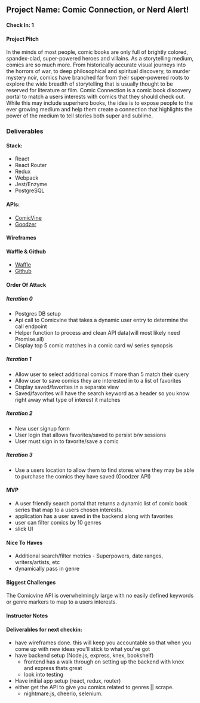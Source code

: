 ## Project Name:  Comic Connection, or Nerd Alert!

#### Check In: 1  

#### Project Pitch  

In the minds of most people, comic books are only full of brightly colored, spandex-clad, super-powered heroes and villains.  As a storytelling medium, comics are so much more.  From historically accurate visual journeys into the horrors of war, to deep philosophical and spiritual discovery, to murder mystery noir, comics have branched far from their super-powered roots to explore the wide breadth of storytelling that is usually thought to be reserved for literature or film.  Comic Connection is a comic book discovery portal to match a users interests with comics that they should check out.  While this may include superhero books, the idea is to expose people to the ever growing medium and help them create a connection that highlights the power of the medium to tell stories both super and sublime.

### Deliverables  

#### Stack:
* React
* React Router
* Redux
* Webpack
* Jest/Enzyme
* PostgreSQL

#### APIs:  
* [ComicVine](https://comicvine.gamespot.com/api/)
* [Goodzer](https://developer.goodzer.com/)

#### Wireframes  

#### Waffle & Github
* [Waffle](https://waffle.io/noetic97/comic-connection)
* [Github](https://github.com/noetic97/comic-connection)

#### Order Of Attack  

##### **Iteration 0**
- Postgres DB setup
- Api call to Comicvine that takes a dynamic user entry to determine the call endpoint
- Helper function to process and clean API data(will most likely need Promise.all)
- Display top 5 comic matches in a comic card w/ series synopsis

##### **Iteration 1**
- Allow user to select additional comics if more than 5 match their query
- Allow user to save comics they are interested in to a list of favorites
- Display saved/favorites in a separate view
- Saved/favorites will have the search keyword as a header so you know right away what type of interest it matches

##### **Iteration 2**
- New user signup form
- User login that allows favorites/saved to persist b/w sessions
- User must sign in to favorite/save a comic

##### **Iteration 3**
- Use a users location to allow them to find stores where they may be able to purchase the comics they have saved (Goodzer API)

#### MVP
- A user friendly search portal that returns a dynamic list of comic book series that map to a users chosen interests.
- application has a user saved in the backend along with favorites 
- user can filter comics by 10 genres
- slick UI

#### Nice To Haves   

 * Additional search/filter metrics - Superpowers, date ranges, writers/artists, etc
 * dynamically pass in genre 
 
#### Biggest Challenges  

The Comicvine API is overwhelmingly large with no easily defined keywords or genre markers to map to a users interests.

#### Instructor Notes

#### Deliverables for next checkin:
- have wireframes done. this will keep you accountable so that when you come up with new ideas you'll stick to what you've got 
- have backend setup (Node.js, express, knex, bookshelf)
    - frontend has a walk through on setting up the backend with knex and express thats great 
    - look into testing 
- Have initial app setup (react, redux, router) 
- either get the API to give you comics related to genres || scrape. 
    - nightmare.js, cheerio, selenium. 
